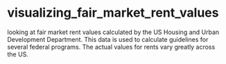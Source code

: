 # visualizing_fair_market_rent_values
looking at fair market rent values calculated by the US Housing and Urban Development Department. This data is used to calculate guidelines for several federal programs. The actual values for rents vary greatly across the US. 
